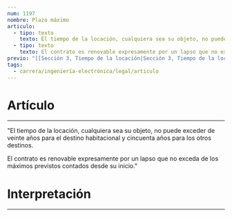 ```yaml
---
num: 1197
nombre: Plazo máximo
articulo:
  - tipo: texto
    texto: El tiempo de la locación, cualquiera sea su objeto, no puede exceder de veinte años para el destino habitacional y cincuenta años para los otros destinos.
  - tipo: texto
    texto: El contrato es renovable expresamente por un lapso que no exceda de los máximos previstos contados desde su inicio.
previo: "[[Sección 3, Tiempo de la locación|Sección 3, Tiempo de la locación]]"
tags:
  - carrera/ingeniería-electrónica/legal/articulo
---
```

# Artículo
---
"El tiempo de la locación, cualquiera sea su objeto, no puede exceder de veinte años para el destino habitacional y cincuenta años para los otros destinos.

El contrato es renovable expresamente por un lapso que no exceda de los máximos previstos contados desde su inicio."

# Interpretación
---
